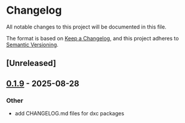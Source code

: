 # Changelog

All notable changes to this project will be documented in this file.

The format is based on [Keep a Changelog](https://keepachangelog.com/en/1.0.0/),
and this project adheres to [Semantic Versioning](https://semver.org/spec/v2.0.0.html).

## [Unreleased]

## [0.1.9](https://github.com/efahnjoe/dxc/compare/dxc-hooks-v0.1.8...dxc-hooks-v0.1.9) - 2025-08-28

### Other

- add CHANGELOG.md files for dxc packages
